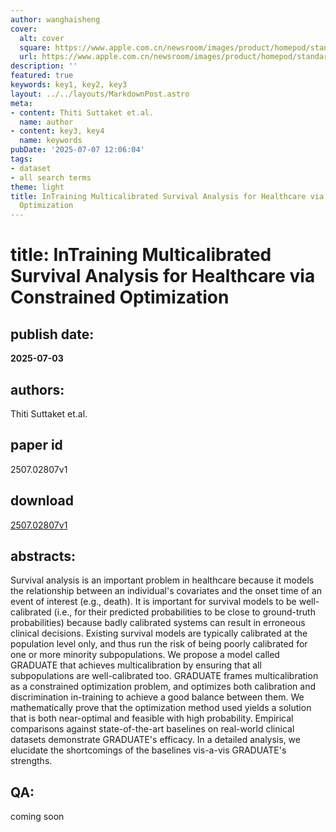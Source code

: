 ```yaml
---
author: wanghaisheng
cover:
  alt: cover
  square: https://www.apple.com.cn/newsroom/images/product/homepod/standard/Apple-HomePod-hero-230118_big.jpg.large_2x.jpg
  url: https://www.apple.com.cn/newsroom/images/product/homepod/standard/Apple-HomePod-hero-230118_big.jpg.large_2x.jpg
description: ''
featured: true
keywords: key1, key2, key3
layout: ../../layouts/MarkdownPost.astro
meta:
- content: Thiti Suttaket et.al.
  name: author
- content: key3, key4
  name: keywords
pubDate: '2025-07-07 12:06:04'
tags:
- dataset
- all search terms
theme: light
title: InTraining Multicalibrated Survival Analysis for Healthcare via Constrained
  Optimization
---
```


# title: InTraining Multicalibrated Survival Analysis for Healthcare via Constrained Optimization 
## publish date: 
**2025-07-03** 
## authors: 
  Thiti Suttaket et.al. 
## paper id
2507.02807v1
## download
[2507.02807v1](http://arxiv.org/abs/2507.02807v1)
## abstracts:
Survival analysis is an important problem in healthcare because it models the relationship between an individual's covariates and the onset time of an event of interest (e.g., death). It is important for survival models to be well-calibrated (i.e., for their predicted probabilities to be close to ground-truth probabilities) because badly calibrated systems can result in erroneous clinical decisions. Existing survival models are typically calibrated at the population level only, and thus run the risk of being poorly calibrated for one or more minority subpopulations. We propose a model called GRADUATE that achieves multicalibration by ensuring that all subpopulations are well-calibrated too. GRADUATE frames multicalibration as a constrained optimization problem, and optimizes both calibration and discrimination in-training to achieve a good balance between them. We mathematically prove that the optimization method used yields a solution that is both near-optimal and feasible with high probability. Empirical comparisons against state-of-the-art baselines on real-world clinical datasets demonstrate GRADUATE's efficacy. In a detailed analysis, we elucidate the shortcomings of the baselines vis-a-vis GRADUATE's strengths.
## QA:
coming soon
